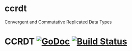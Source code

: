 ccrdt
=====

Convergent and Commutative Replicated Data Types


# CCRDT [![GoDoc](https://godoc.org/github.com/cihangir/ccrdt?status.png)](https://godoc.org/github.com/cihangir/ccrdt) [![Build Status](https://travis-ci.org/cihangir/ccrdt.png)](https://travis-ci.org/cihangir/ccrdt)

